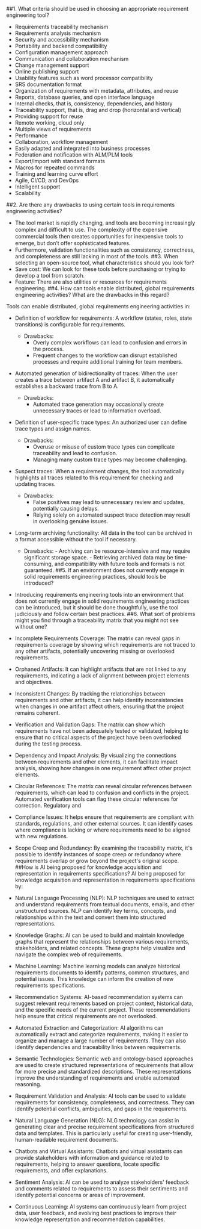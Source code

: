 ##1. What criteria should be used in choosing an appropriate requirement engineering tool?

- Requirements traceability mechanism
- Requirements analysis mechanism
- Security and accessibility mechanism
- Portability and backend compatibility
- Configuration management approach
- Communication and collaboration mechanism
- Change management support
- Online publishing support
- Usability features such as word processor compatibility
- SRS documentation format
- Organization of requirements with metadata, attributes, and reuse
- Reports, database queries, and open interface language
- Internal checks, that is, consistency, dependencies, and history
- Traceability support, that is, drag and drop (horizontal and vertical)
- Providing support for reuse
- Remote working, cloud only
- Multiple views of requirements
- Performance
- Collaboration, workflow management
- Easily adapted and integrated into business processes
- Federation and notification with ALM/PLM tools
- Export/import with standard formats
- Macros for repeated commands
- Training and learning curve effort
- Agile, CI/CD, and DevOps
- Intelligent support
- Scalability

##2. Are there any drawbacks to using certain tools in requirements engineering activities?

- The tool market is rapidly changing, and tools are becoming increasingly complex and diﬃcult to use. The complexity of the expensive commercial tools then creates opportunities for inexpensive tools to emerge, but don’t oﬀer sophisticated features.
- Furthermore, validation functionalities such as consistency, correctness, and completeness are still lacking in most of the tools.
  ##3. When selecting an open-source tool, what characteristics should you look for?
- Save cost: We can look for these tools before purchasing or trying to develop a tool from scratch.
- Feature: There are also utilities or resources for requirements engineering.
  ##4. How can tools enable distributed, global requirements engineering activities? What are the drawbacks in this regard?

Tools can enable distributed, global requirements engineering activities in:

- Definition of workflow for requirements: A workflow (states, roles, state transitions) is configurable for requirements.

  - Drawbacks:
    - Overly complex workflows can lead to confusion and errors in the process.
    - Frequent changes to the workflow can disrupt established processes and require additional training for team members.

- Automated generation of bidirectionality of traces: When the user creates a trace between artifact A and artifact B, it automatically establishes a backward trace from B to A.

  - Drawbacks:
    - Automated trace generation may occasionally create unnecessary traces or lead to information overload.

- Definition of user-specific trace types: An authorized user can define trace types and assign names.

  - Drawbacks:
    - Overuse or misuse of custom trace types can complicate traceability and lead to confusion.
    - Managing many custom trace types may become challenging.

- Suspect traces: When a requirement changes, the tool automatically highlights all traces related to this requirement for checking and updating traces.

  - Drawbacks:
    - False positives may lead to unnecessary review and updates, potentially causing delays.
    - Relying solely on automated suspect trace detection may result in overlooking genuine issues.

- Long-term archiving functionality: All data in the tool can be archived in a format accessible without the tool if necessary.

  - Drawbacks: - Archiving can be resource-intensive and may require significant storage space. - Retrieving archived data may be time-consuming, and compatibility with future tools and formats is not guaranteed.
    ##5. If an environment does not currently engage in solid requirements engineering practices, should tools be introduced?

- Introducing requirements engineering tools into an environment that does not currently engage in solid requirements engineering practices can be introduced, but it should be done thoughtfully, use the tool judiciously and follow certain best practices.
  ##6. What sort of problems might you find through a traceability matrix that you might not see without one?
- Incomplete Requirements Coverage: The matrix can reveal gaps in requirements coverage by showing which requirements are not traced to any other artifacts, potentially uncovering missing or overlooked requirements.
- Orphaned Artifacts: It can highlight artifacts that are not linked to any requirements, indicating a lack of alignment between project elements and objectives.
- Inconsistent Changes: By tracking the relationships between requirements and other artifacts, it can help identify inconsistencies when changes in one artifact affect others, ensuring that the project remains coherent.
- Verification and Validation Gaps: The matrix can show which requirements have not been adequately tested or validated, helping to ensure that no critical aspects of the project have been overlooked during the testing process.
- Dependency and Impact Analysis: By visualizing the connections between requirements and other elements, it can facilitate impact analysis, showing how changes in one requirement affect other project elements.
- Circular References: The matrix can reveal circular references between requirements, which can lead to confusion and conflicts in the project. Automated verification tools can flag these circular references for correction. Regulatory and
- Compliance Issues: It helps ensure that requirements are compliant with standards, regulations, and other external sources. It can identify cases where compliance is lacking or where requirements need to be aligned with new regulations.
- Scope Creep and Redundancy: By examining the traceability matrix, it's possible to identify instances of scope creep or redundancy where requirements overlap or grow beyond the project's original scope.
  ##How is AI being proposed for knowledge acquisition and representation in requirements specifications?
  AI being proposed for knowledge acquisition and representation in requirements specifications by:
- Natural Language Processing (NLP): NLP techniques are used to extract and understand requirements from textual documents, emails, and other unstructured sources. NLP can identify key terms, concepts, and relationships within the text and convert them into structured representations.
- Knowledge Graphs: AI can be used to build and maintain knowledge graphs that represent the relationships between various requirements, stakeholders, and related concepts. These graphs help visualize and navigate the complex web of requirements.
- Machine Learning: Machine learning models can analyze historical requirements documents to identify patterns, common structures, and potential issues. This knowledge can inform the creation of new requirements specifications.
- Recommendation Systems: AI-based recommendation systems can suggest relevant requirements based on project context, historical data, and the specific needs of the current project. These recommendations help ensure that critical requirements are not overlooked.
- Automated Extraction and Categorization: AI algorithms can automatically extract and categorize requirements, making it easier to organize and manage a large number of requirements. They can also identify dependencies and traceability links between requirements.
- Semantic Technologies: Semantic web and ontology-based approaches are used to create structured representations of requirements that allow for more precise and standardized descriptions. These representations improve the understanding of requirements and enable automated reasoning.
- Requirement Validation and Analysis: AI tools can be used to validate requirements for consistency, completeness, and correctness. They can identify potential conflicts, ambiguities, and gaps in the requirements.
- Natural Language Generation (NLG): NLG technology can assist in generating clear and precise requirement specifications from structured data and templates. This is particularly useful for creating user-friendly, human-readable requirement documents.
- Chatbots and Virtual Assistants: Chatbots and virtual assistants can provide stakeholders with information and guidance related to requirements, helping to answer questions, locate specific requirements, and offer explanations.
- Sentiment Analysis: AI can be used to analyze stakeholders' feedback and comments related to requirements to assess their sentiments and identify potential concerns or areas of improvement.
- Continuous Learning: AI systems can continuously learn from project data, user feedback, and evolving best practices to improve their knowledge representation and recommendation capabilities.
